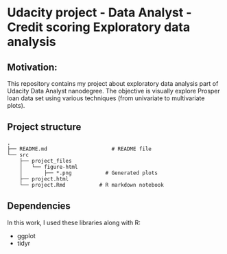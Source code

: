 
# Udacity project - Data Analyst - Credit scoring Exploratory data analysis


## Motivation:
This repository contains my project about exploratory data analysis part of Udacity Data Analyst nanodegree. The objective is visually explore Prosper loan data set using various techniques (from univariate to multivariate plots).

## Project structure
```
.
├── README.md				      # README file
└── src
    ├── project_files
    │   └── figure-html
    │       ├── *.png			# Generated plots
    ├── project.html
    └── project.Rmd			  # R markdown notebook
```

## Dependencies
In this work, I used these libraries along with R:
- ggplot
- tidyr
